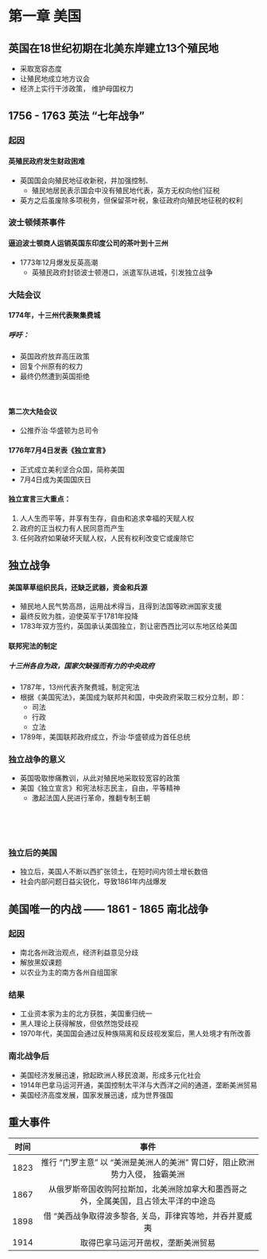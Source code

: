 # 第一章 美国

## 英国在18世纪初期在北美东岸建立13个殖民地
 - 采取宽容态度
 - 让殖民地成立地方议会
 - 经济上实行干涉政策， 维护母国权力

## 1756 - 1763 英法 “七年战争”
### 起因
#### 英殖民政府发生财政困难
- 英国国会向殖民地征收新税，并加强控制、
  - 殖民地居民表示国会中没有殖民地代表，英方无权向他们征税
- 英方之后虽废除多项税务，但保留茶叶税，象征政府向殖民地征税的权利
 
### 波士顿倾茶事件
#### 逼迫波士顿商人运销英国东印度公司的茶叶到十三州
- 1773年12月爆发反英高潮
  - 英殖民政府封锁波士顿港口，派遣军队进城，引发独立战争

### 大陆会议
#### 1774年，十三州代表聚集费城
##### 呼吁：
  - 英国政府放弃高压政策
  - 回复个州原有的权力
  - 最终仍然遭到英国拒绝

<br>

#### 第二次大陆会议
- 公推乔治·华盛顿为总司令
#### 1776年7月4日发表《独立宣言》
- 正式成立美利坚合众国，简称美国
- 7月4日成为美国国庆日

#### 独立宣言三大重点：
1. 人人生而平等，并享有生存，自由和追求幸福的天赋人权
2. 政府的正当权力有人民同意而产生
3. 任何政府如果破坏天赋人权，人民有权利改变它或废除它

## 独立战争
#### 美国草草组织民兵，还缺乏武器，资金和兵源
  - 殖民地人民气势高昂，运用战术得当，且得到法国等欧洲国家支援
  - 最终反败为胜，迫使英军于1781年投降
  - 1783年双方签约，英国承认美国独立，割让密西西比河以东地区给美国

#### 联邦宪法的制定
##### 十三州各自为政，国家欠缺强而有力的中央政府
- 1787年，13州代表齐聚费城，制定宪法
- 根据《美国宪法》，美国成为联邦共和国，中央政府采取三权分立制，即：
  - 司法
  - 行政
  - 立法
- 1789年，美国联邦政府成立，乔治·华盛顿成为首任总统

### 独立战争的意义
- 英国吸取惨痛教训，从此对殖民地采取较宽容的政策
- 美国《独立宣言》和宪法标志民主，自由，平等精神
  - 激起法国人民进行革命，推翻专制王朝

<br>
<br>
<br>

### 独立后的美国
- 独立后，美国人不断以西扩张领土，在短时间内领土增长数倍
- 社会内部问题日益尖锐化，导致1861年内战爆发

## 美国唯一的内战 —— 1861 - 1865 南北战争
### 起因
- 南北各州政治观点，经济利益意见分歧
- 解放黑奴课题
- 以农业为主的南方各州自组国家

### 结果
- 工业资本家为主的北方获胜，美国重归统一
- 黑人理论上获得解放，但依然饱受歧视
- 1970年代，美国国会通过反种族隔离和反歧视发案后，黑人处境才有所改善

### 南北战争后
- 美国经济发展迅速，掀起欧洲人移民浪潮，形成多元化社会
- 1914年巴拿马运河开通，美国控制太平洋与大西洋之间的通道，垄断美洲贸易
- 美国经济高度发展，国家发展迅速，成为世界强国

## 重大事件
| 时间 | 事件 |
| :-------: | :-------: |
| 1823 | 推行 “门罗主意” 以 “美洲是美洲人的美洲” 胃口好，阻止欧洲势力入侵， 独霸美洲 |
| 1867 | 从俄罗斯帝国收购阿拉斯加，北美洲除加拿大和墨西哥之外，全属美国，且占领太平洋的中途岛 |
| 1898 | 借 “美西战争取得波多黎各, 关岛，菲律宾等地，并吞并夏威夷 |
| 1914 | 取得巴拿马运河开凿权，垄断美洲贸易 |
